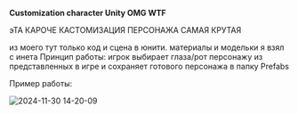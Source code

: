 **Customization character Unity OMG WTF**

эТА КАРОЧЕ КАСТОМИЗАЦИЯ ПЕРСОНАЖА САМАЯ КРУТАЯ

из моего тут только код и сцена в юнити. материалы и модельки я взял с инета
Принцип работы: игрок выбирает глаза/рот персонажу из представленных в игре и сохраняет готового персонажа в папку Prefabs

Пример работы:

![2024-11-30 14-20-09](https://github.com/user-attachments/assets/6391e0e0-c3d8-451c-9297-f1b0e2c2cea7)
